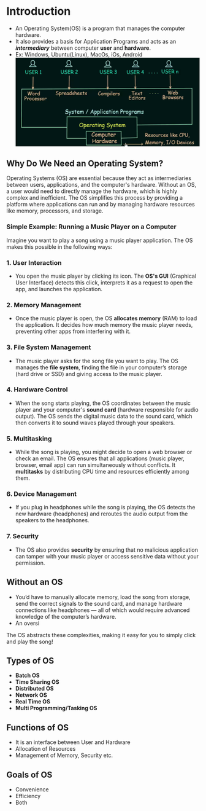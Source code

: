 # Introduction
- An Operating System(OS) is a program that  manages the computer hardware.
- It also provides a basis for Application Programs and acts as an ***intermediary*** between computer **user** and **hardware**.
- Ex:  Windows, Ubuntu(Linux), MacOs, iOs, Android
  ![image](images/image-1.png)

## Why Do We Need an Operating System?

Operating Systems (OS) are essential because they act as intermediaries between users, applications, and the computer's hardware. Without an OS, a user would need to directly manage the hardware, which is highly complex and inefficient. The OS simplifies this process by providing a platform where applications can run and by managing hardware resources like memory, processors, and storage.

### Simple Example: Running a Music Player on a Computer

Imagine you want to play a song using a music player application. The OS makes this possible in the following ways:

### 1. User Interaction
- You open the music player by clicking its icon. The **OS's GUI** (Graphical User Interface) detects this click, interprets it as a request to open the app, and launches the application.

### 2. Memory Management
- Once the music player is open, the OS **allocates memory** (RAM) to load the application. It decides how much memory the music player needs, preventing other apps from interfering with it.

### 3. File System Management
- The music player asks for the song file you want to play. The OS manages the **file system**, finding the file in your computer’s storage (hard drive or SSD) and giving access to the music player.

### 4. Hardware Control
- When the song starts playing, the OS coordinates between the music player and your computer's **sound card** (hardware responsible for audio output). The OS sends the digital music data to the sound card, which then converts it to sound waves played through your speakers.

### 5. Multitasking
- While the song is playing, you might decide to open a web browser or check an email. The OS ensures that all applications (music player, browser, email app) can run simultaneously without conflicts. It **multitasks** by distributing CPU time and resources efficiently among them.

### 6. Device Management
- If you plug in headphones while the song is playing, the OS detects the new hardware (headphones) and reroutes the audio output from the speakers to the headphones.

### 7. Security
- The OS also provides **security** by ensuring that no malicious application can tamper with your music player or access sensitive data without your permission.

## Without an OS
- You’d have to manually allocate memory, load the song from storage, send the correct signals to the sound card, and manage hardware connections like headphones — all of which would require advanced knowledge of the computer’s hardware.
- An oversi

The OS abstracts these complexities, making it easy for you to simply click and play the song!

## Types of OS
- **Batch OS**
- **Time Sharing OS**
- **Distributed OS**
- **Network OS**
- **Real Time OS**
- **Multi Programming/Tasking OS**

## Functions of OS
- It is an interface between User and Hardware
- Allocation of Resources
- Management of Memory, Security etc.

## Goals of OS
- Convenience
- Efficiency
- Both